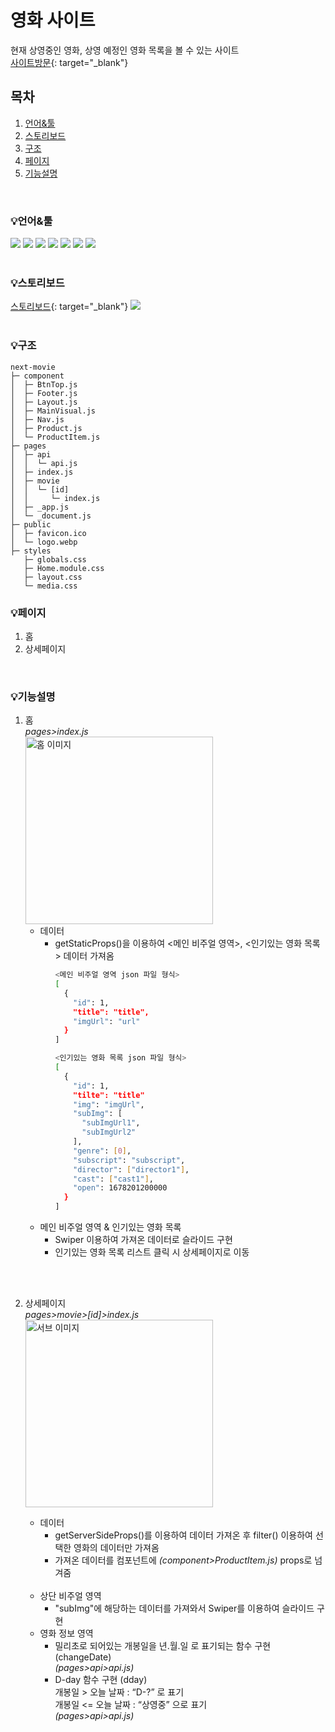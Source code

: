 # 영화 사이트
현재 상영중인 영화, 상영 예정인 영화 목록을 볼 수 있는 사이트<br />
[사이트방문](https://next-movie-sepia.vercel.app/){: target="_blank"}

## 목차
1. [언어&#x0026;툴](#언어&툴)
2. [스토리보드](#스토리보드)
3. [구조](#구조)
4. [페이지](#페이지)
5. [기능설명](#기능설명)

<br />

### 💡언어&#x0026;툴
<img src="https://img.shields.io/badge/HTML5-E34F26?style=E34F26&logo=HTML5&logoColor=fff"/> <img src="https://img.shields.io/badge/CSS3-1572B6?style=1572B6&logo=CSS3&logoColor=fff"/> <img src="https://img.shields.io/badge/JavaScript-F7DF1E?style=F7DF1E&logo=JavaScript&logoColor=333"/> <img src="https://img.shields.io/badge/Node.js-339933?style=339933&logo=Node.js&logoColor=fff"/> <img src="https://img.shields.io/badge/npm-CB3837?style=CB3837&logo=npm&logoColor=fff"/> <img src="https://img.shields.io/badge/next.js-000000?style=000000&logo=next.js&logoColor=fff"/> <img src="https://img.shields.io/badge/vercel-000000?style=000000&logo=vercel&logoColor=fff"/>
<br />
<br />

### 💡스토리보드
[스토리보드](https://www.figma.com/file/axHPHVJauw2uOHcOWK6CVd/%EB%84%A5%EC%8A%A4%ED%8A%B8%ED%8F%AC%ED%8A%B8%ED%8F%B4%EB%A6%AC%EC%98%A41-%EC%98%81%ED%99%94?node-id=0-1&t=qe8DGN26TiuLikqv-0){: target="_blank"}
<img src="https://img.shields.io/badge/figma-F24E1E?style=000000&logo=figma&logoColor=fff"/>
<br />
<br />

### 💡구조
```
next-movie
├─ component
│  ├─ BtnTop.js
│  ├─ Footer.js
│  ├─ Layout.js
│  ├─ MainVisual.js
│  ├─ Nav.js
│  ├─ Product.js
│  └─ ProductItem.js
├─ pages
│  ├─ api
│  │  └─ api.js
│  ├─ index.js
│  ├─ movie
│  │  └─ [id]
│  │     └─ index.js
│  ├─ _app.js
│  └─ _document.js
├─ public
│  ├─ favicon.ico
│  └─ logo.webp
├─ styles
   ├─ globals.css
   ├─ Home.module.css
   ├─ layout.css
   └─ media.css

```

### 💡페이지
  1. 홈
  2. 상세페이지
<br />

### 💡기능설명
  1. 홈<br />
    *pages>index.js*
    <br />
    <img src="https://ys-next-movie.s3.ap-northeast-2.amazonaws.com/img/git/home.png" alt="홈 이미지" width="300" />
      - 데이터
        - getStaticProps()을 이용하여 <메인 비주얼 영역>, <인기있는 영화 목록> 데이터 가져옴
          ```bash
          <메인 비주얼 영역 json 파일 형식>
          [
            {
              "id": 1,
              "title": "title",
              "imgUrl": "url"
            }
          ]

          <인기있는 영화 목록 json 파일 형식>
          [
            {
              "id": 1,
              "tilte": "title"
              "img": "imgUrl",
              "subImg": [
                "subImgUrl1",
                "subImgUrl2"
              ],
              "genre": [0],
              "subscript": "subscript",
              "director": ["director1"],
              "cast": ["cast1"],
              "open": 1678201200000
            }
          ]
          ```
      - 메인 비주얼 영역 & 인기있는 영화 목록
        - Swiper 이용하여 가져온 데이터로 슬라이드 구현
        - 인기있는 영화 목록 리스트 클릭 시 상세페이지로 이동
<br />
<br />

  2. 상세페이지<br/>
    *pages>movie>[id]>index.js*
    <br />
    <img src="https://ys-next-movie.s3.ap-northeast-2.amazonaws.com/img/git/sub.png" alt="서브 이미지" width="300" />

      - 데이터
        - getServerSideProps()를 이용하여 데이터 가져온 후 filter() 이용하여 선택한 영화의 데이터만 가져옴
        - 가져온 데이터를 컴포넌트에 *(component>ProductItem.js)* props로 넘겨줌
        <br /><br />
      - 상단 비주얼 영역
        - "subImg"에 해당하는 데이터를 가져와서 Swiper를 이용하여 슬라이드 구현
      - 영화 정보 영역
        - 밀리초로 되어있는 개봉일을 년.월.일 로 표기되는 함수 구현 (changeDate)<br />
          *(pages>api>api.js)*
        - D-day 함수 구현 (dday)<br />
          개봉일 > 오늘 날짜 : “D-?” 로 표기<br />
          개봉일 <= 오늘 날짜 : “상영중” 으로 표기<br />
          *(pages>api>api.js)*
        

